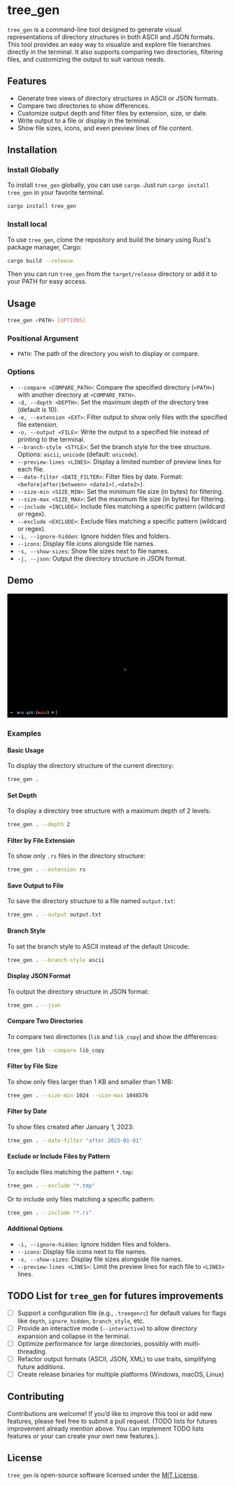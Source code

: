 # tree_gen

`tree_gen` is a command-line tool designed to generate visual representations of directory structures in both ASCII and JSON formats. This tool provides an easy way to visualize and explore file hierarchies directly in the terminal. It also supports comparing two directories, filtering files, and customizing the output to suit various needs.

## Features

- Generate tree views of directory structures in ASCII or JSON formats.
- Compare two directories to show differences.
- Customize output depth and filter files by extension, size, or date.
- Write output to a file or display in the terminal.
- Show file sizes, icons, and even preview lines of file content.

## Installation

### Install Globally

To install `tree_gen` globally, you can use `cargo`. Just run `cargo install tree_gen` in your favorite terminal.

```bash
cargo install tree_gen
```

### Install local

To use `tree_gen`, clone the repository and build the binary using Rust's package manager, Cargo:

```bash
cargo build --release
```

Then you can run `tree_gen` from the `target/release` directory or add it to your PATH for easy access.

## Usage

```bash
tree_gen <PATH> [OPTIONS]
```

### Positional Argument

- `PATH`: The path of the directory you wish to display or compare.

### Options

- `--compare <COMPARE_PATH>`: Compare the specified directory (`<PATH>`) with another directory at `<COMPARE_PATH>`.
- `-d, --depth <DEPTH>`: Set the maximum depth of the directory tree (default is 10).
- `-e, --extension <EXT>`: Filter output to show only files with the specified file extension.
- `-o, --output <FILE>`: Write the output to a specified file instead of printing to the terminal.
- `--branch-style <STYLE>`: Set the branch style for the tree structure. Options: `ascii`, `unicode` (default: `unicode`).
- `--preview-lines <LINES>`: Display a limited number of preview lines for each file.
- `--date-filter <DATE_FILTER>`: Filter files by date. Format: `<before|after|between> <date1>[,<date2>]`.
- `--size-min <SIZE_MIN>`: Set the minimum file size (in bytes) for filtering.
- `--size-max <SIZE_MAX>`: Set the maximum file size (in bytes) for filtering.
- `--include <INCLUDE>`: Include files matching a specific pattern (wildcard or regex).
- `--exclude <EXCLUDE>`: Exclude files matching a specific pattern (wildcard or regex).
- `-i, --ignore-hidden`: Ignore hidden files and folders.
- `--icons`: Display file icons alongside file names.
- `-s, --show-sizes`: Show file sizes next to file names.
- `-j, --json`: Output the directory structure in JSON format.

## Demo

![tree_gen](/images/tree_gen.gif)

### Examples

#### Basic Usage

To display the directory structure of the current directory:

```bash
tree_gen .
```

#### Set Depth

To display a directory tree structure with a maximum depth of 2 levels:

```bash
tree_gen . --depth 2
```

#### Filter by File Extension

To show only `.rs` files in the directory structure:

```bash
tree_gen . --extension rs
```

#### Save Output to File

To save the directory structure to a file named `output.txt`:

```bash
tree_gen . --output output.txt
```

#### Branch Style

To set the branch style to ASCII instead of the default Unicode:

```bash
tree_gen . --branch-style ascii
```

#### Display JSON Format

To output the directory structure in JSON format:

```bash
tree_gen . --json
```

#### Compare Two Directories

To compare two directories (`lib` and `lib_copy`) and show the differences:

```bash
tree_gen lib --compare lib_copy
```

#### Filter by File Size

To show only files larger than 1 KB and smaller than 1 MB:

```bash
tree_gen . --size-min 1024 --size-max 1048576
```

#### Filter by Date

To show files created after January 1, 2023:

```bash
tree_gen . --date-filter "after 2023-01-01"
```

#### Exclude or Include Files by Pattern

To exclude files matching the pattern `*.tmp`:

```bash
tree_gen . --exclude "*.tmp"
```

Or to include only files matching a specific pattern:

```bash
tree_gen . --include "*.rs"
```

#### Additional Options

- `-i, --ignore-hidden`: Ignore hidden files and folders.
- `--icons`: Display file icons next to file names.
- `-s, --show-sizes`: Display file sizes alongside file names.
- `--preview-lines <LINES>`: Limit the preview lines for each file to `<LINES>` lines.

## TODO List for `tree_gen` for futures improvements

- [ ] Support a configuration file (e.g., `.treegenrc`) for default values for flags like `depth`, `ignore_hidden`, `branch_style`, etc.
- [ ] Provide an interactive mode (`--interactive`) to allow directory expansion and collapse in the terminal.
- [ ] Optimize performance for large directories, possibly with multi-threading.
- [ ] Refactor output formats (ASCII, JSON, XML) to use traits, simplifying future additions.
- [ ] Create release binaries for multiple platforms (Windows, macOS, Linux)

## Contributing

Contributions are welcome! If you’d like to improve this tool or add new features, please feel free to submit a pull request. (TODO lists for futures improvement already mention above. You can implement TODO lists features or your can create your own new features.).

## License

`tree_gen` is open-source software licensed under the [MIT License](/LICENSE).
